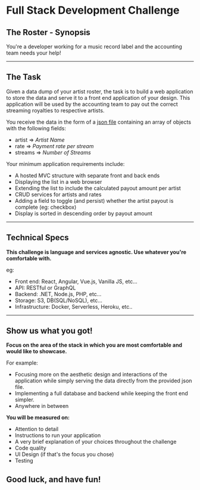 # Full Stack Development Challenge

## The Roster - Synopsis

You're a developer working for a music record label and the accounting team needs your help!

---

## The Task

Given a data dump of your artist roster, the task is to build a web application to store the data and serve it to a front end application of your design. This application will be used by the accounting team to pay out the correct streaming royalties to respective artists.

You receive the data in the form of a [json file](./roster.json) containing an array of objects with the following fields:

- artist => _Artist Name_
- rate => _Payment rate per stream_
- streams => _Number of Streams_

Your minimum application requirements include:

- A hosted MVC structure with separate front and back ends
- Displaying the list in a web browser
- Extending the list to include the calculated payout amount per artist
- CRUD services for artists and rates
- Adding a field to toggle (and persist) whether the artist payout is complete (eg: checkbox)
- Display is sorted in descending order by payout amount

---

## Technical Specs

**This challenge is language and services agnostic. Use whatever you're comfortable with.**

eg:

- Front end: React, Angular, Vue.js, Vanilla JS, etc...
- API: RESTful or GraphQL
- Backend: .NET, Node.js, PHP, etc...
- Storage: S3, DB(SQL/NoSQL), etc...
- Infrastructure: Docker, Serverless, Heroku, etc..

---

## **Show us what you got!**

**Focus on the area of the stack in which you are most comfortable and would like to showcase.**

For example:

- Focusing more on the aesthetic design and interactions of the application while simply serving the data directly from the provided json file.
- Implementing a full database and backend while keeping the front end simpler.
- Anywhere in between

**You will be measured on:**

- Attention to detail
- Instructions to run your application
- A very brief explanation of your choices throughout the challenge
- Code quality
- UI Design (if that's the focus you chose)
- Testing

## Good luck, and have fun!
